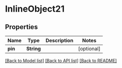 # InlineObject21

## Properties
Name | Type | Description | Notes
------------ | ------------- | ------------- | -------------
**pin** | **String** |  | [optional] 

[[Back to Model list]](../README.md#documentation-for-models) [[Back to API list]](../README.md#documentation-for-api-endpoints) [[Back to README]](../README.md)


